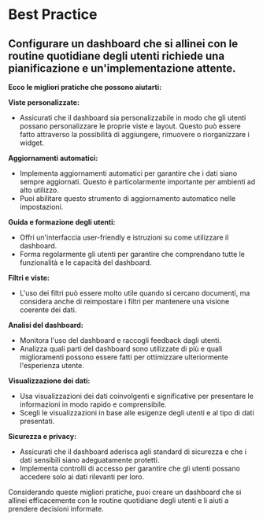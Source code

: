 # Best Practice

## Configurare un dashboard che si allinei con le routine quotidiane degli utenti richiede una pianificazione e un'implementazione attente.

**Ecco le migliori pratiche che possono aiutarti:**

**Viste personalizzate:**

* Assicurati che il dashboard sia personalizzabile in modo che gli utenti possano personalizzare le proprie viste e layout. Questo può essere fatto attraverso la possibilità di aggiungere, rimuovere o riorganizzare i widget.

**Aggiornamenti automatici:**

* Implementa aggiornamenti automatici per garantire che i dati siano sempre aggiornati. Questo è particolarmente importante per ambienti ad alto utilizzo.
* Puoi abilitare questo strumento di aggiornamento automatico nelle impostazioni.

**Guida e formazione degli utenti:**

* Offri un'interfaccia user-friendly e istruzioni su come utilizzare il dashboard.
* Forma regolarmente gli utenti per garantire che comprendano tutte le funzionalità e le capacità del dashboard.

**Filtri e viste:**

* L'uso dei filtri può essere molto utile quando si cercano documenti, ma considera anche di reimpostare i filtri per mantenere una visione coerente dei dati.

**Analisi del dashboard:**

* Monitora l'uso del dashboard e raccogli feedback dagli utenti.
* Analizza quali parti del dashboard sono utilizzate di più e quali miglioramenti possono essere fatti per ottimizzare ulteriormente l'esperienza utente.

**Visualizzazione dei dati:**

* Usa visualizzazioni dei dati coinvolgenti e significative per presentare le informazioni in modo rapido e comprensibile.
* Scegli le visualizzazioni in base alle esigenze degli utenti e al tipo di dati presentati.

**Sicurezza e privacy:**

* Assicurati che il dashboard aderisca agli standard di sicurezza e che i dati sensibili siano adeguatamente protetti.
* Implementa controlli di accesso per garantire che gli utenti possano accedere solo ai dati rilevanti per loro.

Considerando queste migliori pratiche, puoi creare un dashboard che si allinei efficacemente con le routine quotidiane degli utenti e li aiuti a prendere decisioni informate.
